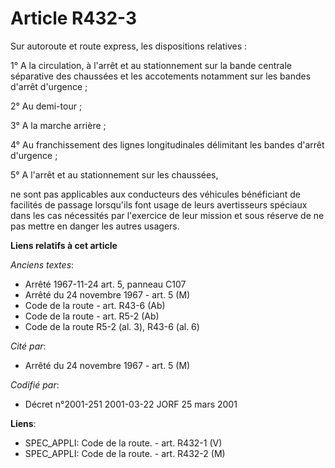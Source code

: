 # Article R432-3

Sur autoroute et route express, les dispositions relatives :

1° A la circulation, à l'arrêt et au stationnement sur la bande centrale séparative des chaussées et les accotements
notamment sur les bandes d'arrêt d'urgence ;

2° Au demi-tour ;

3° A la marche arrière ;

4° Au franchissement des lignes longitudinales délimitant les bandes d'arrêt d'urgence ;

5° A l'arrêt et au stationnement sur les chaussées,

ne sont pas applicables aux conducteurs des véhicules bénéficiant de facilités de passage lorsqu'ils font usage de leurs
avertisseurs spéciaux dans les cas nécessités par l'exercice de leur mission et sous réserve de ne pas mettre en danger les
autres usagers.

**Liens relatifs à cet article**

_Anciens textes_:

  - Arrêté 1967-11-24 art. 5, panneau C107
  - Arrêté du 24 novembre 1967 - art. 5 (M)
  - Code de la route - art. R43-6 (Ab)
  - Code de la route - art. R5-2 (Ab)
  - Code de la route R5-2 (al. 3), R43-6 (al. 6)

_Cité par_:

  - Arrêté du 24 novembre 1967 - art. 5 (M)

_Codifié par_:

  - Décret n°2001-251 2001-03-22 JORF 25 mars 2001

**Liens**:

  - SPEC_APPLI: Code de la route. - art. R432-1 (V)
  - SPEC_APPLI: Code de la route. - art. R432-2 (M)
